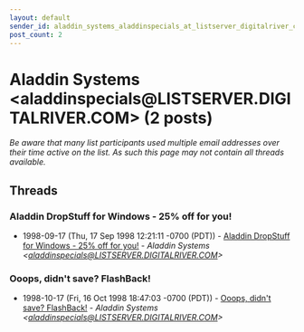 ```yaml
---
layout: default
sender_id: aladdin_systems_aladdinspecials_at_listserver_digitalriver_com_
post_count: 2
---
```


# Aladdin Systems <aladdinspecials<span>@</span>LISTSERVER.DIGITALRIVER.COM> (2 posts)

_Be aware that many list participants used multiple email addresses over their time active on the list. As such this page may not contain all threads available._

## Threads

### Aladdin DropStuff for Windows - 25% off for you!
+ 1998-09-17 (Thu, 17 Sep 1998 12:21:11 -0700 (PDT)) - [Aladdin DropStuff for Windows - 25% off for you!](/archive/1998/09/96c65681edbbc4c1cf3953fab1b4b4664e47fb0ad22312865c26b2999d6be3c9) - _Aladdin Systems \<aladdinspecials@LISTSERVER.DIGITALRIVER.COM\>_

### Ooops, didn't save?  FlashBack!
+ 1998-10-17 (Fri, 16 Oct 1998 18:47:03 -0700 (PDT)) - [Ooops, didn't save?  FlashBack!](/archive/1998/10/02d18338d5fdbf7fdedb4fd934be65fde58b524507ee2b11aeb9f493156e82f7) - _Aladdin Systems \<aladdinspecials@LISTSERVER.DIGITALRIVER.COM\>_

